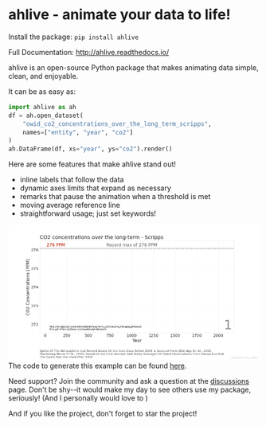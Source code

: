 ahlive - animate your data to life!
====================================

Install the package: ``pip install ahlive``

Full Documentation: http://ahlive.readthedocs.io/

ahlive is an open-source Python package that makes animating data simple, clean, and enjoyable.

It can be as easy as:

```python
import ahlive as ah
df = ah.open_dataset(
    "owid_co2_concentrations_over_the_long_term_scripps",
    names=["entity", "year", "co2"]
)
ah.DataFrame(df, xs="year", ys="co2").render()
```

Here are some features that make ahlive stand out!

- inline labels that follow the data
- dynamic axes limits that expand as necessary
- remarks that pause the animation when a threshold is met
- moving average reference line
- straightforward usage; just set keywords!

![CO2 Concentrations](https://raw.githubusercontent.com/ahuang11/ahlive/main/docs/source/_static/co2_concentrations.gif)
The code to generate this example can be found [here](https://ahlive.readthedocs.io/en/latest/introductions/quick_start.html).

Need support? Join the community and ask a question at the [discussions](https://github.com/ahuang11/ahlive/discussions) page. Don't be shy--it would make my day to see others use my package, seriously! (And I personally would love to )

And if you like the project, don't forget to star the project!
